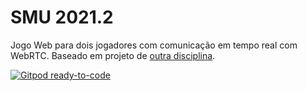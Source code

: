 # SMU 2021.2

Jogo Web para dois jogadores com comunicação em tempo real com WebRTC. Baseado em projeto de [outra disciplina](https://github.com/boidacarapreta/arc20202/).

[![Gitpod ready-to-code](https://img.shields.io/badge/Gitpod-ready--to--code-blue?logo=gitpod)](https://gitpod.io/#https://github.com/boidacarapreta/smu20212)

